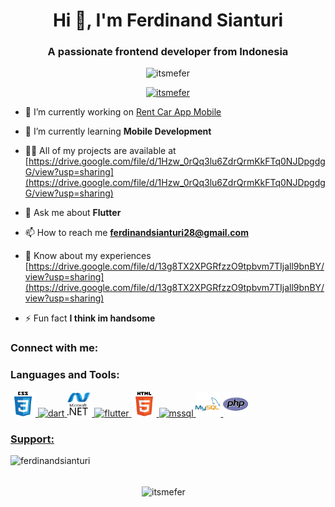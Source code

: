 <h1 align="center">Hi 👋, I'm Ferdinand Sianturi</h1>
<h3 align="center">A passionate frontend developer from Indonesia</h3>

<p align="center"> <img src="https://komarev.com/ghpvc/?username=itsmefer&label=Profile%20views&color=0e75b6&style=flat" alt="itsmefer" /> </p>

<p align="center"> <a href="https://github.com/ryo-ma/github-profile-trophy"><img src="https://github-profile-trophy.vercel.app/?username=itsmefer" alt="itsmefer" /></a> </p>

- 🔭 I’m currently working on [Rent Car App Mobile](https://www.figma.com/design/3XdykscGpLgRcyhBeabblm/Flutter-Project-Rent-Car-2024?node-id=1201-3699&t=reW1kIYMXYu8lJFQ-0)

- 🌱 I’m currently learning **Mobile Development**

- 👨‍💻 All of my projects are available at [https://drive.google.com/file/d/1Hzw_0rQq3lu6ZdrQrmKkFTq0NJDpgdgG/view?usp=sharing](https://drive.google.com/file/d/1Hzw_0rQq3lu6ZdrQrmKkFTq0NJDpgdgG/view?usp=sharing)

- 💬 Ask me about **Flutter**

- 📫 How to reach me **ferdinandsianturi28@gmail.com**

- 📄 Know about my experiences [https://drive.google.com/file/d/13g8TX2XPGRfzzO9tpbvm7TIjall9bnBY/view?usp=sharing](https://drive.google.com/file/d/13g8TX2XPGRfzzO9tpbvm7TIjall9bnBY/view?usp=sharing)

- ⚡ Fun fact **I think im handsome**

<h3 align="left">Connect with me:</h3>
<p align="left">
</p>

<h3 align="left">Languages and Tools:</h3>
<p align="left"> <a href="https://www.w3schools.com/css/" target="_blank" rel="noreferrer"> <img src="https://raw.githubusercontent.com/devicons/devicon/master/icons/css3/css3-original-wordmark.svg" alt="css3" width="40" height="40"/> </a> <a href="https://dart.dev" target="_blank" rel="noreferrer"> <img src="https://www.vectorlogo.zone/logos/dartlang/dartlang-icon.svg" alt="dart" width="40" height="40"/> </a> <a href="https://dotnet.microsoft.com/" target="_blank" rel="noreferrer"> <img src="https://raw.githubusercontent.com/devicons/devicon/master/icons/dot-net/dot-net-original-wordmark.svg" alt="dotnet" width="40" height="40"/> </a> <a href="https://flutter.dev" target="_blank" rel="noreferrer"> <img src="https://www.vectorlogo.zone/logos/flutterio/flutterio-icon.svg" alt="flutter" width="40" height="40"/> </a> <a href="https://www.w3.org/html/" target="_blank" rel="noreferrer"> <img src="https://raw.githubusercontent.com/devicons/devicon/master/icons/html5/html5-original-wordmark.svg" alt="html5" width="40" height="40"/> </a> <a href="https://www.microsoft.com/en-us/sql-server" target="_blank" rel="noreferrer"> <img src="https://www.svgrepo.com/show/303229/microsoft-sql-server-logo.svg" alt="mssql" width="40" height="40"/> </a> <a href="https://www.mysql.com/" target="_blank" rel="noreferrer"> <img src="https://raw.githubusercontent.com/devicons/devicon/master/icons/mysql/mysql-original-wordmark.svg" alt="mysql" width="40" height="40"/> </a> <a href="https://www.php.net" target="_blank" rel="noreferrer"> <img src="https://raw.githubusercontent.com/devicons/devicon/master/icons/php/php-original.svg" alt="php" width="40" height="40"/> </a> <a href="https://www.python.org" target="_blank" rel="noreferrer">

<h3 align="left">Support:</h3>
<p><a href="https://www.buymeacoffee.com/ferdinandsianturi"> <img align="left" src="https://cdn.buymeacoffee.com/buttons/v2/default-yellow.png" height="50" width="210" alt="ferdinandsianturi" /></a></p><br><br>

<p><img align="center" src="https://github-readme-stats.vercel.app/api/top-langs?username=itsmefer&show_icons=true&locale=en&layout=compact" alt="itsmefer" /></p>

